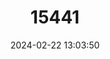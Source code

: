 ---
title: "15441"
category: "Orconectes hartfieldi"
draft: false
date: 2024-02-22 13:03:50
languages:
  English: ["Yazoo Crayfish"]
---